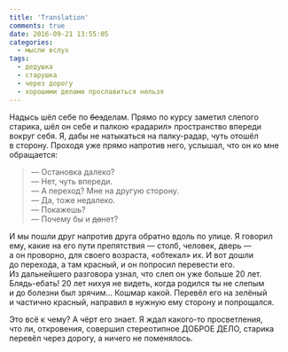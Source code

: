 ```yaml
---
title: 'Translation'
comments: true
date: 2016-09-21 13:55:05
categories:
  - мысли вслух
tags:
  - дедушка
  - старушка
  - через дорогу
  - хорошими делами прославиться нельзя
---
```


Надысь шёл себе по&nbsp;<del>без</del>делам. Прямо по&nbsp;курсу заметил слепого старика, шёл он&nbsp;себе и&nbsp;палкою &laquo;радарил&raquo; пространство впереди вокруг себя. Я, дабы не&nbsp;натыкаться на&nbsp;<nobr>палку-радар</nobr>, чуть отошёл в&nbsp;сторону. Проходя уже прямо напротив него, услышал, что он&nbsp;ко&nbsp;мне обращается:

> &#8213; Остановка далеко?<br>
> &#8213; Нет, чуть впереди.<br>
> &#8213; А&nbsp;переход? Мне на&nbsp;другую сторону.<br>
> &#8213; Да, тоже недалеко.<br>
> &#8213; Покажешь?<br>
> &#8213; Почему&nbsp;бы и&nbsp;<del>да</del>нет?

И&nbsp;мы&nbsp;пошли&nbsp;друг напротив друга обратно вдоль по&nbsp;улице. Я&nbsp;говорил ему, какие на&nbsp;его пути препятствия&nbsp;&mdash; столб, человек, дверь&nbsp;&mdash; а&nbsp;он&nbsp;проворно, для своего возраста, &laquo;обтекал&raquo; их. И&nbsp;вот дошли до&nbsp;перехода, а&nbsp;там красный, и&nbsp;он&nbsp;попросил перевести его. Из&nbsp;дальнейшего разговора узнал, что слеп он&nbsp;уже больше 20 лет. <nobr>Блядь-ебать</nobr>! 20 лет нихуя не&nbsp;видеть, когда родился ты&nbsp;не&nbsp;слепым и&nbsp;до&nbsp;болезни был зрячим&hellip; Кошмар какой. Перевёл его на&nbsp;зелёный и&nbsp;частично красный, направил в&nbsp;нужную ему сторону и&nbsp;попрощался.

Это всё к&nbsp;чему? А&nbsp;чёрт его знает. Я&nbsp;ждал <nobr>какого-то</nobr> просветления, что&nbsp;ли, откровения, совершил стереотипное ДОБРОЕ ДЕЛО, старика перевёл через дорогу, а&nbsp;ничего не&nbsp;поменялось.
